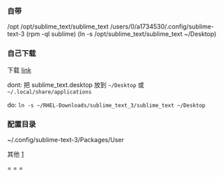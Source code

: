 
### 自带

/opt
/opt/sublime_text/sublime_text
/users/0/a1734530/.config/sublime-text-3
(rpm -ql sublime)
(ln -s /opt/sublime_text/sublime_text ~/Desktop)

### 自己下载

下载 [link](https://www.sublimetext.com/3)

dont: 把 sublime_text.desktop 放到 `~/Desktop` 或 `~/.local/share/applications`

do: `ln -s ~/RHEL-Downloads/sublime_text_3/sublime_text ~/Desktop`

### 配置目录

~/.config/sublime-text-3/Packages/User

其他
[1](https://github.com/7900ms/00nottheater_deserted/tree/master/Usage_Manual/ST)

= = =
